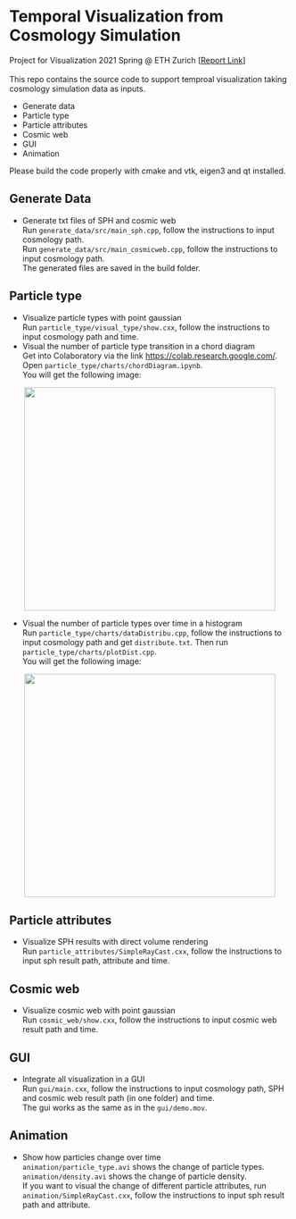 # Temporal Visualization from Cosmology Simulation
Project for Visualization 2021 Spring @ ETH Zurich [[Report Link]()] <br/>
<br/>
This repo contains the source code to support temproal visualization taking cosmology simulation data as inputs.
- Generate data
- Particle type
- Particle attributes
- Cosmic web
- GUI
- Animation

Please build the code properly with cmake and vtk, eigen3 and qt installed.

## Generate Data

- Generate txt files of SPH and cosmic web<br/>
Run ```generate_data/src/main_sph.cpp```, follow the instructions to input cosmology path.<br/>
Run ```generate_data/src/main_cosmicweb.cpp```, follow the instructions to input cosmology path.<br/>
The generated files are saved in the build folder.

## Particle type

- Visualize particle types with point gaussian <br/>
Run ```particle_type/visual_type/show.cxx```, follow the instructions to input cosmology path and time.<br/>
- Visual the number of particle type transition in a chord diagram <br/>
Get into Colaboratory via the link https://colab.research.google.com/. Open ```particle_type/charts/chordDiagram.ipynb```.<br/>
You will get the following image:<br/>
<div align=center><img src="https://github.com/B1ueber2y/Visualization-21/blob/Final/particle_type/charts/chordDiagram.png" width="450" height="400"/></div>

- Visual the number of particle types over time in a histogram <br/>
Run ```particle_type/charts/dataDistribu.cpp```, follow the instructions to input cosmology path and get ```distribute.txt```. Then run ```particle_type/charts/plotDist.cpp```.<br/>
You will get the following image:<br/>
<div align=center><img src="https://github.com/B1ueber2y/Visualization-21/blob/Final/particle_type/charts/histogram.png" width="450" height="400"/></div>

## Particle attributes

- Visualize SPH results with direct volume rendering <br/>
Run ```particle_attributes/SimpleRayCast.cxx```, follow the instructions to input sph result path, attribute and time.  

## Cosmic web

- Visualize cosmic web with point gaussian <br/>
Run ```cosmic_web/show.cxx```, follow the instructions to input cosmic web result path and time. 

## GUI

- Integrate all visualization in a GUI<br/>
Run ```gui/main.cxx```, follow the instructions to input cosmology path, SPH and cosmic web result path (in one folder) and time.<br/>
The gui works as the same as in the ```gui/demo.mov```.

## Animation

- Show how particles change over time<br/>
```animation/particle_type.avi``` shows the change of particle types.<br/>
```animation/density.avi``` shows the change of particle density.<br/>
If you want to visual the change of different particle attributes, run ```animation/SimpleRayCast.cxx```, follow the instructions to input sph result path and attribute.
